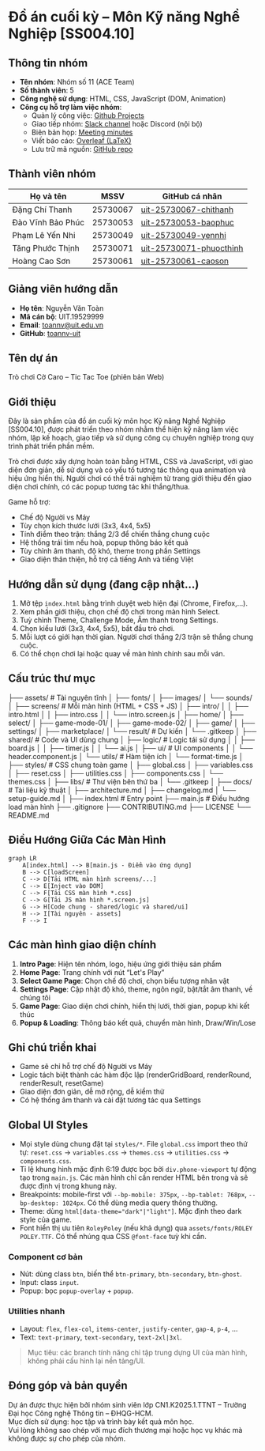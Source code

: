# Đồ án cuối kỳ – Môn Kỹ năng Nghề Nghiệp [SS004.10]

## Thông tin nhóm

- **Tên nhóm**: Nhóm số 11 (ACE Team)
- **Số thành viên**: 5
- **Công nghệ sử dụng**: HTML, CSS, JavaScript (DOM, Animation)
- **Công cụ hỗ trợ làm việc nhóm**:
  - Quản lý công việc: [Github Projects](https://github.com/orgs/ace-team-uit/projects/1)
  - Giao tiếp nhóm: [Slack channel](https://ss004e31.slack.com/archives/C098L65A0Q5) hoặc Discord (nội bộ)
  - Biên bản họp: [Meeting minutes](https://ss004e31.slack.com/archives/C098L65A0Q5)
  - Viết báo cáo: [Overleaf (LaTeX)](https://www.overleaf.com/read/yvjnrzvvnfxr#a8c167)
  - Lưu trữ mã nguồn: [GitHub repo](https://github.com/ace-team-uit/SS004.10_FinalProject_TicTacToe)

## Thành viên nhóm

| Họ và tên         | MSSV     | GitHub cá nhân                                                        |
| ----------------- | -------- | --------------------------------------------------------------------- |
| Đặng Chí Thanh    | 25730067 | [uit-25730067-chithanh](https://github.com/uit-25730067-chithanh)     |
| Đào Vĩnh Bảo Phúc | 25730053 | [uit-25730053-baophuc](https://github.com/uit-25730053-baophuc)       |
| Phạm Lê Yến Nhi   | 25730049 | [uit-25730049-yennhi](https://github.com/uit-25730049-yennhi)         |
| Tăng Phước Thịnh  | 25730071 | [uit-25730071-phuocthinh](https://github.com/uit-25730071-phuocthinh) |
| Hoàng Cao Sơn     | 25730061 | [uit-25730061-caoson](https://github.com/uit-25730061-caoson)         |

## Giảng viên hướng dẫn

- **Họ tên**: Nguyễn Văn Toàn
- **Mã cán bộ**: UIT.19529999
- **Email**: toannv@uit.edu.vn
- **GitHub**: [toannv-uit](https://github.com/toannv-uit)

## Tên dự án

Trò chơi Cờ Caro – Tic Tac Toe (phiên bản Web)

## Giới thiệu

Đây là sản phẩm của đồ án cuối kỳ môn học Kỹ năng Nghề Nghiệp [SS004.10], được phát triển theo nhóm nhằm thể hiện kỹ năng làm việc nhóm, lập kế hoạch, giao tiếp và sử dụng công cụ chuyên nghiệp trong quy trình phát triển phần mềm.

Trò chơi được xây dựng hoàn toàn bằng HTML, CSS và JavaScript, với giao diện đơn giản, dễ sử dụng và có yếu tố tương tác thông qua animation và hiệu ứng hiển thị. Người chơi có thể trải nghiệm từ trang giới thiệu đến giao diện chơi chính, có các popup tương tác khi thắng/thua.

Game hỗ trợ:

- Chế độ Người vs Máy
- Tùy chọn kích thước lưới (3x3, 4x4, 5x5)
- Tính điểm theo trận: thắng 2/3 để chiến thắng chung cuộc
- Hệ thống trái tim nếu hoà, popup thông báo kết quả
- Tùy chỉnh âm thanh, độ khó, theme trong phần Settings
- Giao diện thân thiện, hỗ trợ cả tiếng Anh và tiếng Việt

## Hướng dẫn sử dụng (đang cập nhật...)

1. Mở tệp `index.html` bằng trình duyệt web hiện đại (Chrome, Firefox,...).
2. Xem phần giới thiệu, chọn chế độ chơi trong màn hình Select.
3. Tuỳ chỉnh Theme, Challenge Mode, Âm thanh trong Settings.
4. Chọn kiểu lưới (3x3, 4x4, 5x5), bắt đầu trò chơi.
5. Mỗi lượt có giới hạn thời gian. Người chơi thắng 2/3 trận sẽ thắng chung cuộc.
6. Có thể chọn chơi lại hoặc quay về màn hình chính sau mỗi ván.

## Cấu trúc thư mục

├── assets/ # Tài nguyên tĩnh
│ ├── fonts/
│ ├── images/
│ └── sounds/
│
├── screens/ # Mỗi màn hình (HTML + CSS + JS)
│ ├── intro/
│ │ ├── intro.html
│ │ ├── intro.css
│ │ └── intro.screen.js
│ ├── home/
│ ├── select/
│ ├── game-mode-01/
│ ├── game-mode-02/
│ ├── game/
│ ├── settings/
│ ├── marketplace/
│ └── result/ # Dự kiến
│ └── .gitkeep
│
├── shared/ # Code và UI dùng chung
│ ├── logic/ # Logic tái sử dụng
│ │ ├── board.js
│ │ ├── timer.js
│ │ └── ai.js
│ ├── ui/ # UI components
│ │ └── header.component.js
│ └── utils/ # Hàm tiện ích
│ └── format-time.js
│
├── styles/ # CSS chung toàn game
│ ├── global.css
│ ├── variables.css
│ ├── reset.css
│ ├── utilities.css
│ ├── components.css
│ └── themes.css
│
├── libs/ # Thư viện bên thứ ba
│ └── .gitkeep
│
├── docs/ # Tài liệu kỹ thuật
│ ├── architecture.md
│ ├── changelog.md
│ └── setup-guide.md
│
├── index.html # Entry point
├── main.js # Điều hướng load màn hình
├── .gitignore
├── CONTRIBUTING.md
├── LICENSE
└── README.md

## Điều Hướng Giữa Các Màn Hình

```mermaid
graph LR
    A[index.html] --> B[main.js - Điểm vào ứng dụng]
    B --> C[loadScreen]
    C --> D[Tải HTML màn hình screens/...]
    C --> E[Inject vào DOM]
    C --> F[Tải CSS màn hình *.css]
    C --> G[Tải JS màn hình *.screen.js]
    G --> H[Code chung - shared/logic và shared/ui]
    H --> I[Tài nguyên - assets]
    F --> I
```

## Các màn hình giao diện chính

1. **Intro Page**: Hiện tên nhóm, logo, hiệu ứng giới thiệu sản phẩm
2. **Home Page**: Trang chính với nút “Let's Play”
3. **Select Game Page**: Chọn chế độ chơi, chọn biểu tượng nhân vật
4. **Settings Page**: Cập nhật độ khó, theme, ngôn ngữ, bật/tắt âm thanh, về chúng tôi
5. **Game Page**: Giao diện chơi chính, hiển thị lưới, thời gian, popup khi kết thúc
6. **Popup & Loading**: Thông báo kết quả, chuyển màn hình, Draw/Win/Lose

## Ghi chú triển khai

- Game sẽ chỉ hỗ trợ chế độ Người vs Máy
- Logic tách biệt thành các hàm độc lập (renderGridBoard, renderRound, renderResult, resetGame)
- Giao diện đơn giản, dễ mở rộng, dễ kiểm thử
- Có hệ thống âm thanh và cài đặt tương tác qua Settings

## Global UI Styles

- Mọi style dùng chung đặt tại `styles/*`. File `global.css` import theo thứ tự: `reset.css` → `variables.css` → `themes.css` → `utilities.css` → `components.css`.
- Tỉ lệ khung hình mặc định 6:19 được bọc bởi `div.phone-viewport` tự động tạo trong `main.js`. Các màn hình chỉ cần render HTML bên trong và sẽ được định vị trong khung này.
- Breakpoints: mobile-first với `--bp-mobile: 375px`, `--bp-tablet: 768px`, `--bp-desktop: 1024px`. Có thể dùng media query thông thường.
- Theme: dùng `html[data-theme="dark"|"light"]`. Mặc định theo dark style của game.
- Font hiển thị ưu tiên `RoleyPoley` (nếu khả dụng) qua `assets/fonts/ROLEY POLEY.TTF`. Có thể nhúng qua CSS `@font-face` tuỳ khi cần.

### Component cơ bản

- Nút: dùng class `btn`, biến thể `btn-primary`, `btn-secondary`, `btn-ghost`.
- Input: class `input`.
- Popup: bọc `popup-overlay` + `popup`.

### Utilities nhanh

- Layout: `flex`, `flex-col`, `items-center`, `justify-center`, `gap-4`, `p-4`, ...
- Text: `text-primary`, `text-secondary`, `text-2xl|3xl`.

> Mục tiêu: các branch tính năng chỉ tập trung dựng UI của màn hình, không phải cấu hình lại nền tảng/UI.

<!-- ## Tài liệu nội bộ

🔒 Tài liệu nội bộ của nhóm được quản lý riêng thông qua hệ thống Wiki trên GitHub (private).
Nếu là giảng viên, bạn có thể liên hệ nhóm qua Slack để được chia sẻ quyền truy cập nếu cần. -->

## Đóng góp và bản quyền

Dự án được thực hiện bởi nhóm sinh viên lớp CN1.K2025.1.TTNT – Trường Đại học Công nghệ Thông tin – ĐHQG-HCM.  
Mục đích sử dụng: học tập và trình bày kết quả môn học.  
Vui lòng không sao chép với mục đích thương mại hoặc học vụ khác mà không được sự cho phép của nhóm.
